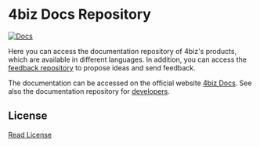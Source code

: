 # 4biz Docs Repository

[![Docs](https://img.shields.io/badge/docs-stable-steelblue.svg?style=flat-square)](https://docs.4biz.com)

Here you can access the documentation repository of 4biz's products, which are available in different languages. In addition, you can access the [feedback repository][1] to propose ideas and send feedback.

The documentation can be accessed on the official website [4biz Docs][2]. See also the documentation repository for [developers][3].


## License

[Read License][4]

[1]:https://github.com/4bizdocs/feedback
[2]:https://docs.4biz.com
[3]:https://github.com/4bizdocs/developers
[4]:license.md
